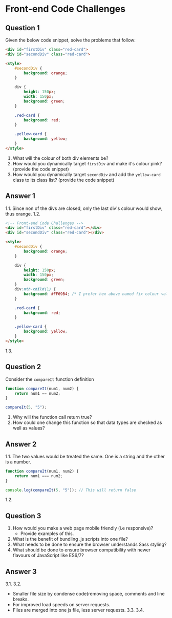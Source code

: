 
# Front-end Code Challenges

## Question 1
Given the below code snippet, solve the problems that follow:

```html
<div id="firstDiv" class="red-card">
<div id="secondDiv" class="red-card">

<style>
    #secondDiv {
        background: orange;
    }

    div {
        height: 150px;
        width: 150px;
        background: green;
    }

    .red-card {
        background: red;
    }

    .yellow-card {
        background: yellow;
    }
</style>
```

1. What will the colour of both div elements be?
2. How would you dynamically target ```firstDiv``` and make it's colour pink? (provide the code snippet)
3. How would you dynamically target ```secondDiv``` and add the ```yellow-card``` class to its class list? (provide the code snippet)

## Answer 1

1.1. Since non of the divs are closed, only the last div's colour would show, thus orange.
1.2. 
```html
<!-- Front-end Code Challenges -->
<div id="firstDiv" class="red-card"></div>
<div id="secondDiv" class="red-card"></div>

<style>
    #secondDiv {
        background: orange;
    }

    div {
        height: 150px;
        width: 150px;
        background: green;
    }
    div:nth-child(1) {
        background: #FF69B4; /* I prefer hex above named fix colour values. */
    }

    .red-card {
        background: red;
    }

    .yellow-card {
        background: yellow;
    }
</style>
```
1.3. 


## Question 2
Consider the ```compareIt``` function definition

```javascript
function compareIt(num1, num2) {
    return num1 == num2;
}

compareIt(5, "5");
```

1. Why will the function call return true? 
2. How could one change this function so that data types are checked as well as values?

## Answer 2
1.1. The two values would be treated the same. One is a string and the other is a number.


```javascript
function compareIt(num1, num2) {
    return num1 === num2;
}

console.log(compareIt(5, "5")); // This will return false
```

1.2. 



## Question 3
1. How would you make a web page mobile friendly (i.e responsive)? 
   * Provide examples of this.
2. What is the benefit of bundling .js scripts into one file? 
3. What needs to be done to ensure the browser understands Sass styling?
4. What should be done to ensure browser compatibility with newer flavours of JavaScript like ES6/7?

## Answer 3
3.1. 
3.2. 
- Smaller file size by condense code(removing space, comments and line breaks.
- For improved load speeds on server requests.
- Files are merged into one js file, less server requests.
3.3. 
3.4. 
